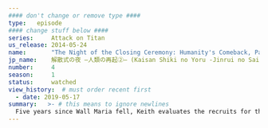 ```yaml
---
#### don't change or remove type ####
type:   episode
#### change stuff below ####
series:     Attack on Titan
us_release: 2014-05-24 
name:       "The Night of the Closing Ceremony: Humanity's Comeback, Part 2"
jp_name:    解散式の夜 ―人類の再起②― (Kaisan Shiki no Yoru -Jinrui no Saiki (2)-)
number:     4
season:     1
status:     watched
view_history:  # must order recent first
  - date: 2019-05-17 
summary:   >- # this means to ignore newlines
  Five years since Wall Maria fell, Keith evaluates the recruits for their strengths and weaknesses. After training in hand-to-hand combat with Reiner and Annie Leonhart, Eren learns later that night that Jean and several other recruits hope to join the Military Police Regiment to avoid having to fight Titans. On graduation day, Eren and Mikasa rank among the top ten of their class. They are eligible to join the Military Police Regiment, but Eren declines and announces that he is joining the Scout Regiment on the front lines, leading Armin and Mikasa to join him. They are assigned to the Trost District, one of the cities which is at the outer edge of Wall Rose, where they discover other classmates have joined. The Colossal Titan appears and breaches the gate. Once Eren regains his composure, he takes command and orders a counterattack.
---
```



